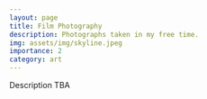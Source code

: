 ```yaml
---
layout: page
title: Film Photography
description: Photographs taken in my free time.
img: assets/img/skyline.jpeg
importance: 2
category: art
---
```


Description TBA